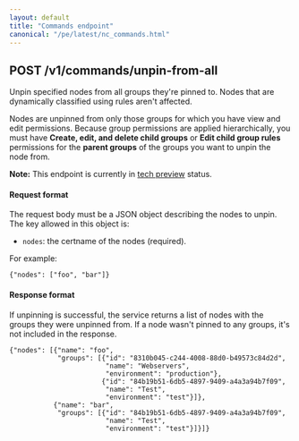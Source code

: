 ```yaml
---
layout: default
title: "Commands endpoint"
canonical: "/pe/latest/nc_commands.html"
---
```



## POST /v1/commands/unpin-from-all

Unpin specified nodes from all groups they're pinned to. Nodes that are dynamically classified using rules aren't affected.

Nodes are unpinned from only those groups for which you have view and edit permissions. Because group permissions are applied hierarchically, you must have **Create, edit, and delete child groups** or **Edit child group rules** permissions for the **parent groups** of the groups you want to unpin the node from.

**Note:** This endpoint is currently in [tech preview](https://puppetlabs.com/services/tech-preview) status.

#### Request format

The request body must be a JSON object describing the nodes to unpin. The key allowed in this object is:

* `nodes`: the certname of the nodes (required).

For example:


    {"nodes": ["foo", "bar"]}


#### Response format

If unpinning is successful, the service returns a list of nodes with the groups they were unpinned from. If a node wasn't pinned to any groups, it's not included in the response.

    {"nodes": [{"name": "foo",
                "groups": [{"id": "8310b045-c244-4008-88d0-b49573c84d2d",
                            "name": "Webservers",
                            "environment": "production"},
                           {"id": "84b19b51-6db5-4897-9409-a4a3a94b7f09",
                            "name": "Test",
                            "environment": "test"}]},
               {"name": "bar",
                "groups": [{"id": "84b19b51-6db5-4897-9409-a4a3a94b7f09",
                            "name": "Test",
                            "environment": "test"}]}]}

